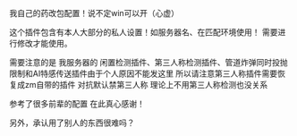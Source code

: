 我自己的药改包配置！说不定win可以开（心虚）  

这个插件包含有本人大部分的私人设置！如服务器名、在匹配环境使用！ 需要进行修改才能使用。  

需要注意的是 我服务器的 闲置检测插件、第三人称检测插件、管道炸弹同时投抛限制和AI特感传送插件由于个人原因不能发这里 所以请注意第三人称插件需要恢复成zm自带的插件 对抗默认禁第三人称 理论上不用第三人称检测也没关系  

参考了很多前辈的配置 在此真心感谢！  

另外，承认用了别人的东西很难吗？